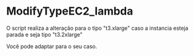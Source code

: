 # ModifyTypeEC2_lambda

O script realiza a alteração para o tipo "t3.xlarge" caso a instancia esteja parada e seja tipo "t3.2xlarge"

Você pode adaptar para o seu caso.
